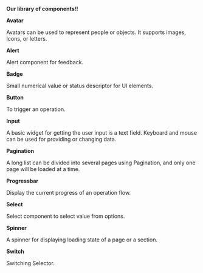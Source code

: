 **Our library of components!!** 

**Avatar** 

Avatars can be used to represent people or objects. It supports images, Icons, or letters.

**Alert**

Alert component for feedback.

**Badge**

Small numerical value or status descriptor for UI elements.

**Button**

To trigger an operation.

**Input**

A basic widget for getting the user input is a text field. Keyboard and mouse can be used for providing or changing data.

**Pagination**

A long list can be divided into several pages using Pagination, and only one page will be loaded at a time.

**Progressbar**

Display the current progress of an operation flow.

**Select**

Select component to select value from options.

**Spinner** 

A spinner for displaying loading state of a page or a section.

**Switch** 

Switching Selector.